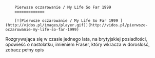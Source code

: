 
        Pierwsze oczarowanie / My Life So Far 1999 
        =============
        
        [![Pierwsze oczarowanie / My Life So Far 1999 ](http://vidos.pl/images/player.gif)](http://vidos.pl/pierwsze-oczarowanie-my-life-so-far-1999)
        
        
 Rozgrywająca się w czasie jednego lata, na brytyjskiej posiadłości, opowieść o nastolatku, imieniem Fraser, który wkracza w dorosłość, zobacz pełny opis
    